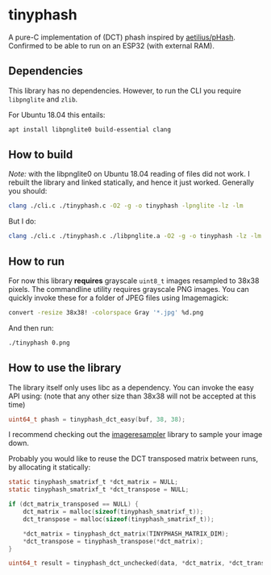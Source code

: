 # tinyphash
A pure-C implementation of (DCT) phash inspired by [aetilius/pHash](https://github.com/aetilius/pHash). Confirmed to be able to run on an ESP32 (with external RAM).

## Dependencies
This library has no dependencies. However, to run the CLI you require `libpnglite` and `zlib`.

For Ubuntu 18.04 this entails:
```bash
apt install libpnglite0 build-essential clang
```

## How to build
*Note:* with the libpnglite0 on Ubuntu 18.04 reading of files did not work. I rebuilt the library and linked statically, and hence it just worked. Generally you should:

```bash
clang ./cli.c ./tinyphash.c -O2 -g -o tinyphash -lpnglite -lz -lm
```

But I do:
```bash
clang ./cli.c ./tinyphash.c ./libpnglite.a -O2 -g -o tinyphash -lz -lm
```

## How to run
For now this library **requires** grayscale `uint8_t` images resampled to 38x38 pixels.
The commandline utility requires grayscale PNG images. You can quickly invoke these for a folder of JPEG files using Imagemagick:
```bash
convert -resize 38x38! -colorspace Gray '*.jpg' %d.png
```

And then run:

```bash
./tinyphash 0.png
```

## How to use the library
The library itself only uses libc as a dependency. You can invoke the easy API using: (note that any other size than 38x38 will not be accepted at this time)
```c
uint64_t phash = tinyphash_dct_easy(buf, 38, 38);
```
I recommend checking out the [imageresampler](https://github.com/rwohleb/imageresampler) library to sample your image down.

Probably you would like to reuse the DCT transposed matrix between runs, by allocating it statically:

```c
static tinyphash_smatrixf_t *dct_matrix = NULL;
static tinyphash_smatrixf_t *dct_transpose = NULL;

if (dct_matrix_transposed == NULL) {
    dct_matrix = malloc(sizeof(tinyphash_smatrixf_t));
    dct_transpose = malloc(sizeof(tinyphash_smatrixf_t));

    *dct_matrix = tinyphash_dct_matrix(TINYPHASH_MATRIX_DIM);
    *dct_transpose = tinyphash_transpose(*dct_matrix);
}

uint64_t result = tinyphash_dct_unchecked(data, *dct_matrix, *dct_transpose);
```
